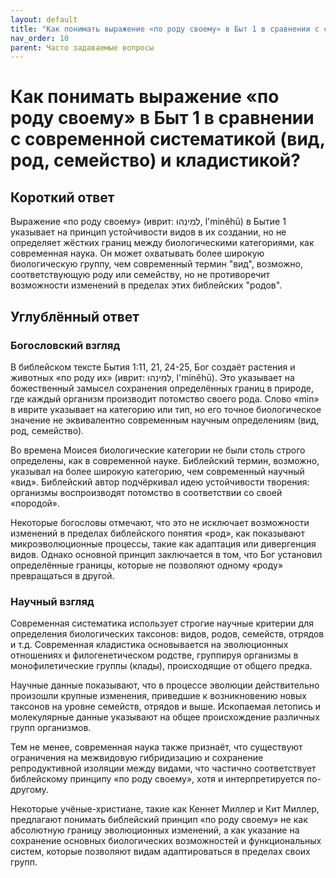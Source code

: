 ```yaml
---
layout: default
title: "Как понимать выражение «по роду своему» в Быт 1 в сравнении с современной систематикой (вид, род, семейство) и кладистикой?"
nav_order: 10
parent: Часто задаваемые вопросы
---
```


# Как понимать выражение «по роду своему» в Быт 1 в сравнении с современной систематикой (вид, род, семейство) и кладистикой?

## Короткий ответ

Выражение «по роду своему» (иврит: לְמִינֵהוּ, l'miněhū) в Бытие 1 указывает на принцип устойчивости видов в их создании, но не определяет жёстких границ между биологическими категориями, как современная наука. Он может охватывать более широкую биологическую группу, чем современный термин "вид", возможно, соответствующую роду или семейству, но не противоречит возможности изменений в пределах этих библейских "родов".

## Углублённый ответ

### Богословский взгляд

В библейском тексте Бытия 1:11, 21, 24-25, Бог создаёт растения и животных «по роду их» (иврит: לְמִינֵהוּ, l'miněhū). Это указывает на божественный замысел сохранения определённых границ в природе, где каждый организм производит потомство своего рода. Слово «min» в иврите указывает на категорию или тип, но его точное биологическое значение не эквивалентно современным научным определениям (вид, род, семейство).

Во времена Моисея биологические категории не были столь строго определены, как в современной науке. Библейский термин, возможно, указывал на более широкую категорию, чем современный научный «вид». Библейский автор подчёркивал идею устойчивости творения: организмы воспроизводят потомство в соответствии со своей «породой».

Некоторые богословы отмечают, что это не исключает возможности изменений в пределах библейского понятия «род», как показывают микроэволюционные процессы, такие как адаптация или дивергенция видов. Однако основной принцип заключается в том, что Бог установил определённые границы, которые не позволяют одному «роду» превращаться в другой.

### Научный взгляд

Современная систематика использует строгие научные критерии для определения биологических таксонов: видов, родов, семейств, отрядов и т.д. Современная кладистика основывается на эволюционных отношениях и филогенетическом родстве, группируя организмы в монофилетические группы (клады), происходящие от общего предка.

Научные данные показывают, что в процессе эволюции действительно произошли крупные изменения, приведшие к возникновению новых таксонов на уровне семейств, отрядов и выше. Ископаемая летопись и молекулярные данные указывают на общее происхождение различных групп организмов.

Тем не менее, современная наука также признаёт, что существуют ограничения на межвидовую гибридизацию и сохранение репродуктивной изоляции между видами, что частично соответствует библейскому принципу «по роду своему», хотя и интерпретируется по-другому.

Некоторые учёные-христиане, такие как Кеннет Миллер и Кит Миллер, предлагают понимать библейский принцип «по роду своему» не как абсолютную границу эволюционных изменений, а как указание на сохранение основных биологических возможностей и функциональных систем, которые позволяют видам адаптироваться в пределах своих групп.